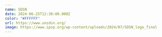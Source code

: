```yaml
---
name: SDSN
date: 2024-06-25T12:30:00.000Z
color: "#FFFFFF"
url: https://www.unsdsn.org/
image: https://www.ipsp.org/wp-content/uploads/2024/07/SDSN_logo_final.jpg
---
```

